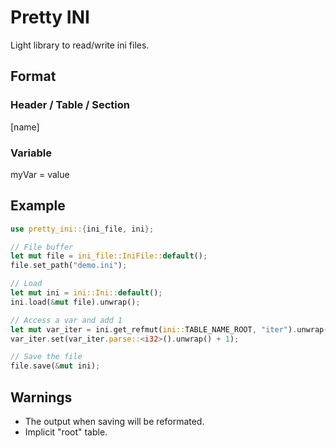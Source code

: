 # Pretty INI

Light library to read/write ini files.

## Format

### Header / Table / Section
[name]

### Variable

myVar = value

## Example

```rust
use pretty_ini::{ini_file, ini};

// File buffer
let mut file = ini_file::IniFile::default();
file.set_path("demo.ini");

// Load
let mut ini = ini::Ini::default();
ini.load(&mut file).unwrap();

// Access a var and add 1
let mut var_iter = ini.get_refmut(ini::TABLE_NAME_ROOT, "iter").unwrap();
var_iter.set(var_iter.parse::<i32>().unwrap() + 1);

// Save the file
file.save(&mut ini);
```

## Warnings
- The output when saving will be reformated.
- Implicit "root" table.
